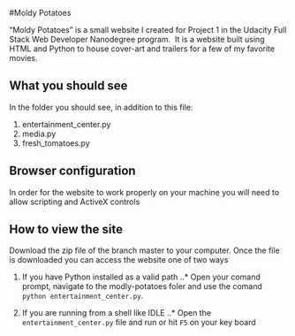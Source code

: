 #Moldy Potatoes

“Moldy Potatoes” is a small website I created for Project
1 in the Udacity Full Stack Web Developer Nanodegree program.  It is a website built using HTML and Python
to house cover-art and trailers for a few of my favorite movies. 

## What you should see

In the folder you should see, in addition to this file:

1. entertainment_center.py
2. media.py
3. fresh_tomatoes.py

## Browser configuration

In order for the website to work properly on your machine you will need to allow scripting and ActiveX controls

## How to view the site

Download the zip file of the branch master to your computer.  Once the file is downloaded you can access the website one of two ways

1. If you have Python installed as a valid path 
..*  Open your comand prompt, navigate to the modly-potatoes foler and use the comand `python entertainment_center.py`.

2. If you are running from a shell like IDLE
..*  Open the `entertainment_center.py` file and run or hit `F5` on your key board
 















